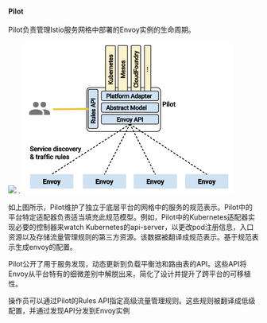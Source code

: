 #### Pilot

Pilot负责管理Istio服务网格中部署的Envoy实例的生命周期。

![](file:///Users/dengqiaoling/Accumulation/lstio/PilotAdapters.svg?lastModify=1503113281) .                                        ![](/assets/PilotAdapters.png)

如上图所示，Pilot维护了独立于底层平台的网格中的服务的规范表示。Pilot中的平台特定适配器负责适当填充此规范模型。例如，Pilot中的Kubernetes适配器实现必要的控制器来watch Kubernetes的api-server，以更改pod注册信息，入口资源以及存储流量管理规则的第三方资源。该数据被翻译成规范表示。基于规范表示生成envoy的配置。

Pilot公开了用于服务发现，动态更新到负载平衡池和路由表的API。这些API将Envoy从平台特有的细微差别中解脱出来，简化了设计并提升了跨平台的可移植性。

操作员可以通过Pilot的Rules API指定高级流量管理规则。这些规则被翻译成低级配置，并通过发现API分发到Envoy实例



  


